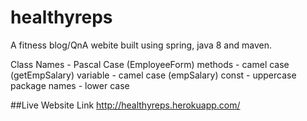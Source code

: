 # healthyreps
A fitness blog/QnA webite built using spring, java 8 and maven.

Class Names - Pascal Case (EmployeeForm)
methods - camel case (getEmpSalary)
variable - camel case (empSalary)
const - uppercase 
package names - lower case 


##Live Website Link
http://healthyreps.herokuapp.com/


